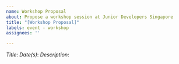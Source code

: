 ```yaml
---
name: Workshop Proposal
about: Propose a workshop session at Junior Developers Singapore
title: "[Workshop Proposal]"
labels: event - workshop
assignees: ''

---
```


*Title*: 
*Date(s)*:
*Description*:

